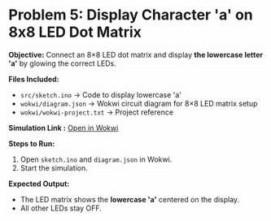 # Problem 5: Display Character 'a' on 8x8 LED Dot Matrix

**Objective:**
Connect an 8×8 LED dot matrix and display **the lowercase letter 'a'** by glowing the correct LEDs.

**Files Included:**

* `src/sketch.ino` → Code to display lowercase 'a'
* `wokwi/diagram.json` → Wokwi circuit diagram for 8×8 LED matrix setup
* `wokwi/wokwi-project.txt` → Project reference

**Simulation Link :**
[Open in Wokwi](https://wokwi.com/projects/444997832023665665)

**Steps to Run:**

1. Open `sketch.ino` and `diagram.json` in Wokwi.
2. Start the simulation.

**Expected Output:**

* The LED matrix shows the **lowercase 'a'** centered on the display.
* All other LEDs stay OFF.
